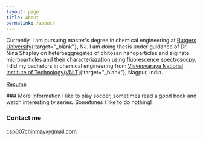 ```yaml
---
layout: page
title: About
permalink: /about/
---
```


Currently, I am pursuing master's degree in chemical engineering at [Rutgers University](http://sol.rutgers.edu){:target="_blank"}, NJ. I am doing thesis under guidance of Dr. Nina Shapley on heteroaggregates of chitosan nanoparticles and alginate microparticles and their characteriazation using fluorescence spectroscopy. 
I did my bachelors in chemical engineering from [Visvesvaraya National Institute of Technology(VNIT)](http://www.vnit.ac.in){:target="_blank"}, Nagpur, India. 
<dl>
<a href="chinmaypathak.github.io/pathakchinmay_resume.pdf" target="_newtab">Resume</a>
</dl>
### More Information
I like to play soccer, sometimes read a good book and watch interesting tv series. Sometimes I like to do nothing!

 

### Contact me

[csp007chinmay@gmail.com](mailto:csp007chinmay@gmail.com)
